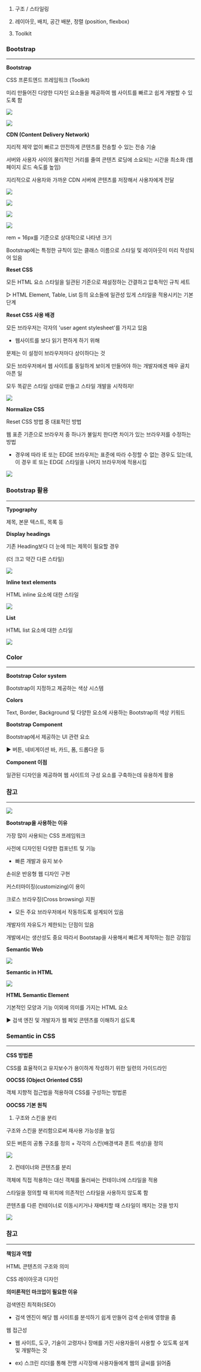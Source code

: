 1. 구조 / 스타일링

2. 레이아웃, 배치, 공간 배분, 정렬 (position, flexbox)

3. Toolkit

### **Bootstrap**
---

**Bootstrap**

CSS 프론트엔드 프레임워크 (Toolkit)

미리 만들어진 다양한 디자인 요소들을 제공하여 웹 사이트를 빠르고 쉽게 개발할 수 있도록 함

![](https://velog.velcdn.com/images/lurelight/post/bb95c7c0-9543-4417-b187-0575310206f4/image.png)

![](https://velog.velcdn.com/images/lurelight/post/8ed1d052-34ae-4fa6-ba46-eb84de4242df/image.png)

**CDN (Content Delivery Network)**

지리적 제약 없이 빠르고 안전하게 콘텐츠를 전송할 수 있는 전송 기술

서버와 사용자 사이의 물리적인 거리를 줄여 콘텐츠 로딩에 소요되는 시간을 최소화 (웹 페이지 로드 속도를 높임)

지리적으로 사용자와 가까운 CDN 서버에 콘텐츠를 저장해서 사용자에게 전달

![](https://velog.velcdn.com/images/lurelight/post/4c65ccbc-1697-4699-b897-429997c0b8f7/image.png)

![](https://velog.velcdn.com/images/lurelight/post/213493d7-5e7f-4033-aebe-185c73160de1/image.png)

![](https://velog.velcdn.com/images/lurelight/post/dd06d3b0-364f-4920-befa-c5077e01d8be/image.png)

![](https://velog.velcdn.com/images/lurelight/post/80adac3b-d845-4565-a035-6c3dbe546456/image.png)

rem = 16px를 기준으로 상대적으로 나타낸 크기

Bootstrap에는 특정한 규칙이 있는 클래스 이름으로 스타일 및 레이아웃이 미리 작성되어 있음

**Reset CSS**

모든 HTML 요소 스타일을 일관된 기준으로 재설정하는 간결하고 압축적인 규칙 세트

▷ HTML Element, Table, List 등의 요소들에 일관성 있게 스타일을 적용시키는 기본 단계

**Reset CSS 사용 배경**

모든 브라우저는 각자의 'user agent stylesheet'를 가지고 있음 

- 웹사이트를 보다 읽기 편하게 하기 위해

문제는 이 설정이 브라우저마다 상이하다는 것

모든 브라우저에서 웹 사이트를 동일하게 보이게 만들어야 하는 개발자에겐 매우 골치 아픈 일

모두 똑같은 스타일 상태로 만들고 스타일 개발을 시작하자!

![](https://velog.velcdn.com/images/lurelight/post/fe1cb71a-a84b-4589-a5ff-3a0339859f67/image.png)

**Normalize CSS**

Reset CSS 방법 중 대표적인 방법

웹 표준 기준으로 브라우저 중 하나가 불일치 한다면 차이가 있는 브라우저를 수정하는 방법

- 경우에 따라 IE 또는 EDGE 브라우저는 표준에 따라 수정할 수 없는 경우도 있는데, 이 경우 IE 또는 EDGE 스타일을 나머지 브라우저에 적용시킴

![](https://velog.velcdn.com/images/lurelight/post/6276c527-745f-4977-ae19-5cdf0f3c2e2f/image.png)

### **Bootstrap 활용**
---

**Typography**

제목, 본문 텍스트, 목록 등

**Display headings**

기존 Heading보다 더 눈에 띄는 제목이 필요할 경우

(더 크고 약간 다른 스타일)

![](https://velog.velcdn.com/images/lurelight/post/83a338d3-84b9-417f-8742-181b7c02bc6a/image.png)

**Inline text elements**

HTML inline 요소에 대한 스타일

![](https://velog.velcdn.com/images/lurelight/post/87629e35-10aa-4600-8e55-2ac490e647a8/image.png)

**List**

HTML list 요소에 대한 스타일

![](https://velog.velcdn.com/images/lurelight/post/9bf67712-9c4e-4bf5-b93b-a06751ee561d/image.png)

### **Color**
---

**Bootstrap Color system**

Bootstrap이 지정하고 제공하는 색상 시스템

**Colors**

Text, Border, Background 및 다양한 요소에 사용하는 Bootstrap의 색상 키워드

**Bootstrap Component**

Bootstrap에서 제공하는 UI 관련 요소

▶ 버튼, 네비게이션 바, 카드, 폼, 드롭다운 등

**Component 이점**

일관된 디자인을 제공하여 웹 사이트의 구성 요소를 구축하는데 유용하게 활용

### **참고**
---

![](https://velog.velcdn.com/images/lurelight/post/fd8f6630-ed98-4ea9-971d-d29ffabb753a/image.png)

**Bootstrap을 사용하는 이유**

가장 많이 사용되는 CSS 프레임워크

사전에 디자인된 다양한 컴포넌트 및 기능

- 빠른 개발과 유지 보수

손쉬운 반응형 웹 디자인 구현

커스터마이징(customizing)이 용이

크로스 브라우징(Cross browsing) 지원

- 모든 주요 브라우저에서 작동하도록 설계되어 있음

개발자의 자유도가 제한되는 단점이 있음

개발에서는 생산성도 중요 따라서 Bootstap을 사용해서 빠르게 제작하는 점은 강점임

**Semantic Web**

![](https://velog.velcdn.com/images/lurelight/post/df748a9f-19bc-480f-b585-f1d6161b42df/image.png)

**Semantic in HTML**

![](https://velog.velcdn.com/images/lurelight/post/a4f574cc-0ab4-4428-9de1-9cb864fba7d8/image.png)

**HTML Semantic Element**

기본적인 모양과 기능 이외에 의미를 가지는 HTML 요소

▶ 검색 엔진 및 개발자가 웹 페잊 콘텐츠를 이해하기 쉽도록

### **Semantic in CSS**
---

**CSS 방법론**

CSS를 효율적이고 유지보수가 용이하게 작성하기 위한 일련의 가이드라인

**OOCSS (Object Oriented CSS)**

객체 지향적 접근법을 적용하여 CSS를 구성하는 방법론

**OOCSS 기본 원칙**

1. 구조와 스킨을 분리

구조와 스킨을 분리함으로써 재사용 가능성을 높임

모든 버튼의 공통 구조를 정의 + 각각의 스킨(배경색과 폰트 색상)을 정의

![](https://velog.velcdn.com/images/lurelight/post/7829ec35-7fa0-44e9-8d68-0e5fca4a2379/image.png)

2. 컨테이너와 콘텐츠를 분리

객체에 직접 적용하는 대신 객체를 둘러싸는 컨테이너에 스타일을 적용

스타일을 정의할 때 위치에 의존적인 스타일을 사용하지 않도록 함

콘텐츠를 다른 컨테이너로 이동시키거나 재배치할 때 스타일이 깨지는 것을 방지

![](https://velog.velcdn.com/images/lurelight/post/60fdb2bf-c3b4-42cb-94ca-c78f1cfcb48c/image.png)

### **참고**
---

**책임과 역할**

HTML 콘텐츠의 구조와 의미

CSS 레이아웃과 디자인

**의미론적인 마크업이 필요한 이유**

검색엔진 최적화(SEO)

- 검색 엔진이 해당 웹 사이트를 분석하기 쉽게 만들어 검색 순위에 영향을 줌

웹 접근성

- 웹 사이트, 도구, 기술이 고령자나 장애를 가진 사용자들이 사용할 수 있도록 설계 및 개발하는 것

- ex) 스크린 리더를 통해 전맹 시각장애 사용자들에게 웹의 글씨를 읽어줌

